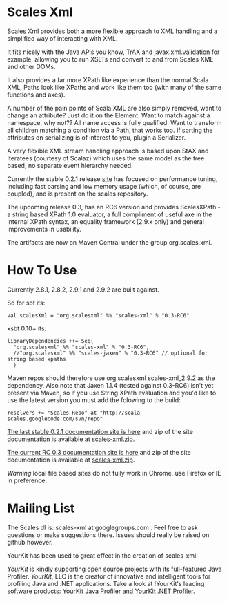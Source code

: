 # Scales Xml

Scales Xml provides both a more flexible approach to XML handling and a simplified way of interacting with XML.  

It fits nicely with the Java APIs you know, TrAX and javax.xml.validation for example, allowing you to run XSLTs and convert to and from Scales XML and other DOMs.

It also provides a far more XPath like experience than the normal Scala XML, Paths look like XPaths and work like them too (with many of the same functions and axes).

A number of the pain points of Scala XML are also simply removed, want to change an attribute?  Just do it on the Element.  Want to match against a namespace, why not?? All name access is fully qualified.  Want to transform all children matching a condition via a Path, that works too.  If sorting the attributes on serializing is of interest to you, plugin a Serializer.

A very flexible XML stream handling approach is based upon StAX and Iteratees (courtesy of Scalaz) which uses the same model as the tree based, no separate event hierarchy needed.

Currently the stable 0.2.1 release [site](http://scala-scales.googlecode.com/svn/sites/scales/scales-xml_2.9.1/0.2.1/index.html) has focused on performance tuning, including fast parsing and low memory usage (which, of course, are coupled), and is present on the scales repository.

The upcoming release 0.3, has an RC6 version and provides ScalesXPath - a string based XPath 1.0 evaluator, a full compliment of useful axe in the internal XPath syntax, an equality framework (2.9.x only) and general improvements in usability.  

The artifacts are now on Maven Central under the group org.scales.xml.

# How To Use

Currently 2.8.1, 2.8.2, 2.9.1 and 2.9.2 are built against.

So for sbt its:

    val scalesXml = "org.scalesxml" %% "scales-xml" % "0.3-RC6"

xsbt 0.10+ its:

    libraryDependencies ++= Seq(
      "org.scalesxml" %% "scales-xml" % "0.3-RC6",
      //"org.scalesxml" %% "scales-jaxen" % "0.3-RC6" // optional for string based xpaths
      )

Maven repos should therefore use org.scalesxml scales-xml_2.9.2 as the dependency.   Also note that Jaxen 1.1.4 (tested against 0.3-RC6) isn't yet present via Maven, so if you use String XPath evaluation and you'd like to use the latest version you must add the folowing to the build:

    resolvers += "Scales Repo" at "http://scala-scales.googlecode.com/svn/repo"

[The last stable 0.2.1 documentation site is here](http://scala-scales.googlecode.com/svn/sites/scales/scales-xml_2.9.1/0.2.1/index.html) and zip of the site documentation is available at [scales-xml.zip](http://scala-scales.googlecode.com/svn/sites/scales/scales-xml_2.9.1/0.2.1/scales-xml_2.9.1-0.2.1-site.zip).  

[The current RC 0.3 documentation site is here](http://scala-scales.googlecode.com/svn/sites/scales/scales-xml_2.9.2/0.3-RC6/index.html) and zip of the site documentation is available at [scales-xml.zip](http://scala-scales.googlecode.com/svn/sites/scales/scales-xml_2.9.2/0.3-RC6/org.scalesxml-scales-xml-0.3-RC6-site.zip).

_Warning_ local file based sites do not fully work in Chrome, use Firefox or IE in preference.

# Mailing List

The Scales dl is: scales-xml at googlegroups.com .  Feel free to ask questions or make suggestions there.  Issues should really be raised on github however.

YourKit has been used to great effect in the creation of scales-xml:

*YourKit* is kindly supporting open source projects with its full-featured Java Profiler.
*YourKit*, LLC is the creator of innovative and intelligent tools for profiling
Java and .NET applications. Take a look at !YourKit's leading software products:
[YourKit Java Profiler](http://www.yourkit.com/java/profiler/index.jsp) and
[YourKit .NET Profiler](http://www.yourkit.com/.net/profiler/index.jsp).